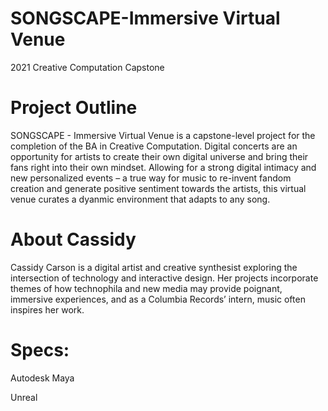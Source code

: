 # SONGSCAPE-Immersive Virtual Venue
2021 Creative Computation Capstone

# Project Outline
SONGSCAPE - Immersive Virtual Venue is a capstone-level project for the completion of the BA in Creative Computation. Digital concerts are an opportunity for artists to create their own digital universe and bring their fans right into their own mindset. Allowing for a strong digital intimacy and new personalized events – a true way for music to re-invent fandom creation and generate positive sentiment towards the artists, this virtual venue curates a dyanmic environment that adapts to any song.

# About Cassidy
Cassidy Carson is a digital artist and creative synthesist exploring the intersection of technology and interactive design. Her projects incorporate themes of how technophila and new media may provide poignant, immersive experiences, and as a Columbia Records’ intern, music often inspires her work.

# Specs:
Autodesk Maya

Unreal
